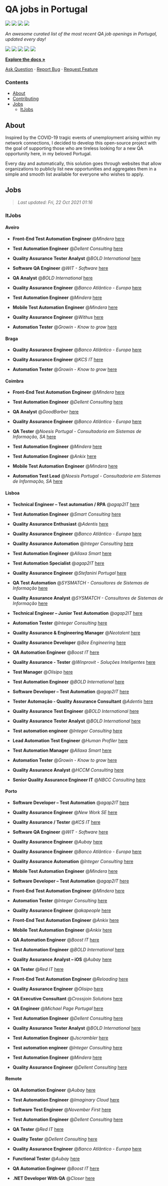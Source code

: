 QA jobs in Portugal
========================

![](https://img.shields.io/static/v1?label=%F0%9F%8C%9F&message=If%20Useful&color=BC4E99)
[![](https://img.shields.io/github/stars/sergiomartins8/qa-jobs-in-portugal)](https://github.com/sergiomartins8/qa-jobs-in-portugal/stargazers)
[![](https://img.shields.io/github/forks/sergiomartins8/qa-jobs-in-portugal)](https://github.com/sergiomartins8/qa-jobs-in-portugal/network/members)
[![](https://img.shields.io/badge/-sergiomartins8-blue?logo=Linkedin&logoColor=white)](https://www.linkedin.com/in/sergiomartins8/)

_An awesome curated list of the most recent QA job openings in Portugal, updated every day!_

[![](https://img.shields.io/github/v/release/sergiomartins8/qa-jobs-in-portugal)](https://github.com/sergiomartins8/qa-jobs-in-portugal/releases)
[![](https://github.com/sergiomartins8/qa-jobs-in-portugal/workflows/release/badge.svg)](https://github.com/sergiomartins8/qa-jobs-in-portugal/actions?query=workflow%3Arelease)
[![](https://img.shields.io/github/issues/sergiomartins8/qa-jobs-in-portugal)](https://github.com/sergiomartins8/qa-jobs-in-portugal/issues)
[![](https://img.shields.io/github/contributors/sergiomartins8/qa-jobs-in-portugal)](https://github.com/sergiomartins8/qa-jobs-in-portugal/graphs/contributors)
[![](https://img.shields.io/github/license/sergiomartins8/qa-jobs-in-portugal)](https://github.com/sergiomartins8/qa-jobs-in-portugal/blob/master/LICENSE)

**[Explore the docs »](https://github.com/sergiomartins8/qa-jobs-in-portugal/blob/master/docs/DOCUMENTATION.md)**

[Ask Question](https://github.com/sergiomartins8/qa-jobs-in-portugal/issues) 
·
[Report Bug](https://github.com/sergiomartins8/qa-jobs-in-portugal/issues)
·
[Request Feature](https://github.com/sergiomartins8/qa-jobs-in-portugal/issues)

### Contents
* [About](#about)
* [Contributing](https://github.com/sergiomartins8/qa-jobs-in-portugal/blob/master/docs/CONTRIBUTING.md)
* [Jobs](#jobs)
  * [ItJobs](#itjobs)

## About
Inspired by the COVID-19 tragic events of unemployment arising within my network connections, I decided to develop this open-source project with the goal of supporting those who are tireless looking for a new QA opportunity here, in my beloved Portugal.

Every day and automatically, this solution goes through websites that allow organizations to publicly list new opportunities and aggregates them in a simple and smooth list available for everyone who wishes to apply.

Jobs
---------

> _Last updated: Fri, 22 Oct 2021 01:16_

### ItJobs

#### Aveiro

- **Front-End Test Automation Engineer** @_Mindera_ [here](https://www.itjobs.pt/oferta/406032/front-end-test-automation-engineer)


- **Test Automation Engineer** @_Dellent Consulting_ [here](https://www.itjobs.pt/oferta/408591/test-automation-engineer)


- **Quality Assurance Tester Analyst** @_BOLD International_ [here](https://www.itjobs.pt/oferta/408654/quality-assurance-tester-analyst)


- **Software QA Engineer** @_WIT - Software_ [here](https://www.itjobs.pt/oferta/409151/software-qa-engineer)


- **QA Analyst** @_BOLD International_ [here](https://www.itjobs.pt/oferta/406383/qa-analyst)


- **Quality Assurance Engineer** @_Banco Atlântico - Europa_ [here](https://www.itjobs.pt/oferta/408783/quality-assurance-engineer)


- **Test Automation Engineer** @_Mindera_ [here](https://www.itjobs.pt/oferta/406033/test-automation-engineer)


- **Mobile Test Automation Engineer** @_Mindera_ [here](https://www.itjobs.pt/oferta/405873/mobile-test-automation-engineer)


- **Quality Assurance Engineer** @_Withus_ [here](https://www.itjobs.pt/oferta/405634/quality-assurance-engineer)


- **Automation Tester** @_Growin - Know to grow_ [here](https://www.itjobs.pt/oferta/408097/automation-tester)

#### Braga

- **Quality Assurance Engineer** @_Banco Atlântico - Europa_ [here](https://www.itjobs.pt/oferta/408783/quality-assurance-engineer)


- **Quality Assurance Engineer** @_KCS IT_ [here](https://www.itjobs.pt/oferta/407618/quality-assurance-engineer)


- **Automation Tester** @_Growin - Know to grow_ [here](https://www.itjobs.pt/oferta/408097/automation-tester)

#### Coimbra

- **Front-End Test Automation Engineer** @_Mindera_ [here](https://www.itjobs.pt/oferta/406032/front-end-test-automation-engineer)


- **Test Automation Engineer** @_Dellent Consulting_ [here](https://www.itjobs.pt/oferta/408591/test-automation-engineer)


- **QA Analyst** @_GoodBarber_ [here](https://www.itjobs.pt/oferta/409186/qa-analyst)


- **Quality Assurance Engineer** @_Banco Atlântico - Europa_ [here](https://www.itjobs.pt/oferta/408783/quality-assurance-engineer)


- **QA Tester** @_Noesis Portugal - Consultadoria em Sistemas de Informação, SA_ [here](https://www.itjobs.pt/oferta/409161/qa-analyst)


- **Test Automation Engineer** @_Mindera_ [here](https://www.itjobs.pt/oferta/406033/test-automation-engineer)


- **Test Automation Engineer** @_Ankix_ [here](https://www.itjobs.pt/oferta/406850/test-automation-engineer)


- **Mobile Test Automation Engineer** @_Mindera_ [here](https://www.itjobs.pt/oferta/405873/mobile-test-automation-engineer)


- **Automation Test Lead** @_Noesis Portugal - Consultadoria em Sistemas de Informação, SA_ [here](https://www.itjobs.pt/oferta/409164/automation-test-lead)

#### Lisboa

- **Technical Engineer – Test automation / RPA** @_agap2IT_ [here](https://www.itjobs.pt/oferta/406082/technical-engineer-test-automation-rpa-portugal)


- **Test Automation Engineer** @_Smart Consulting_ [here](https://www.itjobs.pt/oferta/409467/test-automation-engineer)


- **Quality Assurance Enthusiast** @_Adentis_ [here](https://www.itjobs.pt/oferta/406332/quality-assurance-enthusiast)


- **Quality Assurance Engineer** @_Banco Atlântico - Europa_ [here](https://www.itjobs.pt/oferta/408783/quality-assurance-engineer)


- **Quality Assurance Automation** @_Integer Consulting_ [here](https://www.itjobs.pt/oferta/406885/quality-assurance-automation)


- **Test Automation Engineer** @_Allaxa Smart_ [here](https://www.itjobs.pt/oferta/409710/test-automation-engineer)


- **Test Automation Specialist** @_agap2IT_ [here](https://www.itjobs.pt/oferta/405273/test-automation-specialist-portugal)


- **Quality Assurance Engineer** @_Stefanini Portugal_ [here](https://www.itjobs.pt/oferta/408489/quality-assurance-engineer)


- **QA Test Automation** @_SYSMATCH - Consultores de Sistemas de Informação_ [here](https://www.itjobs.pt/oferta/403089/qa-test-automation)


- **Quality Assurance Analyst** @_SYSMATCH - Consultores de Sistemas de Informação_ [here](https://www.itjobs.pt/oferta/408016/quality-assurance-analyst)


- **Technical Engineer – Junior Test Automation** @_agap2IT_ [here](https://www.itjobs.pt/oferta/408320/technical-engineer-junior-test-automation-portugal)


- **Automation Tester** @_Integer Consulting_ [here](https://www.itjobs.pt/oferta/409691/automation-tester)


- **Quality Assurance & Engineering Manager** @_Neotalent_ [here](https://www.itjobs.pt/oferta/406226/quality-assurance-engineering-manager)


- **Quality Assurance Developer** @_Bee Engineering_ [here](https://www.itjobs.pt/oferta/407347/quality-assurance-developer)


- **QA Automation Engineer** @_Boost IT_ [here](https://www.itjobs.pt/oferta/407246/qa-automation-engineer)


- **Quality Assurance - Tester** @_Winprovit - Soluções Inteligentes_ [here](https://www.itjobs.pt/oferta/409493/quality-assurance-tester)


- **Test Manager** @_Olisipo_ [here](https://www.itjobs.pt/oferta/406047/test-manager)


- **Test Automation Engineer** @_BOLD International_ [here](https://www.itjobs.pt/oferta/409968/test-automation-engineer)


- **Software Developer – Test Automation** @_agap2IT_ [here](https://www.itjobs.pt/oferta/407365/software-developer-test-automation-portugal)


- **Tester Automação - Quality Assurance Consultant** @_Adentis_ [here](https://www.itjobs.pt/oferta/407163/tester-automacao-quality-assurance-consultant)


- **Quality Assurance Test Engineer** @_BOLD International_ [here](https://www.itjobs.pt/oferta/407021/quality-assurance-test-engineer)


- **Quality Assurance Tester Analyst** @_BOLD International_ [here](https://www.itjobs.pt/oferta/408654/quality-assurance-tester-analyst)


- **Test automation engineer** @_Integer Consulting_ [here](https://www.itjobs.pt/oferta/407837/test-automation-engineer)


- **Lead Automation Test Engineer** @_Human Profiler_ [here](https://www.itjobs.pt/oferta/408471/lead-automation-test-engineer)


- **Test Automation Manager** @_Allaxa Smart_ [here](https://www.itjobs.pt/oferta/406292/test-automation-manager)


- **Automation Tester** @_Growin - Know to grow_ [here](https://www.itjobs.pt/oferta/408097/automation-tester)


- **Quality Assurance Analyst** @_HCCM Consulting_ [here](https://www.itjobs.pt/oferta/408234/quality-assurance-analyst)


- **Senior Quality Assurance Engineer IT** @_NBCC Consulting_ [here](https://www.itjobs.pt/oferta/407891/senior-quality-assurance-engineer-it)

#### Porto

- **Software Developer – Test Automation** @_agap2IT_ [here](https://www.itjobs.pt/oferta/404724/software-developer-test-automation)


- **Quality Assurance Engineer** @_New Work SE_ [here](https://www.itjobs.pt/oferta/407485/quality-assurance-engineer)


- **Quality Assurance / Tester** @_KCS IT_ [here](https://www.itjobs.pt/oferta/408541/quality-assurance-tester)


- **Software QA Engineer** @_WIT - Software_ [here](https://www.itjobs.pt/oferta/409151/software-qa-engineer)


- **Quality Assurance Engineer** @_Aubay_ [here](https://www.itjobs.pt/oferta/409723/quality-assurance-engineer)


- **Quality Assurance Engineer** @_Banco Atlântico - Europa_ [here](https://www.itjobs.pt/oferta/408783/quality-assurance-engineer)


- **Quality Assurance Automation** @_Integer Consulting_ [here](https://www.itjobs.pt/oferta/406885/quality-assurance-automation)


- **Mobile Test Automation Engineer** @_Mindera_ [here](https://www.itjobs.pt/oferta/405873/mobile-test-automation-engineer)


- **Software Developer – Test Automation** @_agap2IT_ [here](https://www.itjobs.pt/oferta/409839/software-developer-test-automation)


- **Front-End Test Automation Engineer** @_Mindera_ [here](https://www.itjobs.pt/oferta/406032/front-end-test-automation-engineer)


- **Automation Tester** @_Integer Consulting_ [here](https://www.itjobs.pt/oferta/409691/automation-tester)


- **Quality Assurance Engineer** @_akapeople_ [here](https://www.itjobs.pt/oferta/409403/quality-assurance-engineer)


- **Front-End Test Automation Engineer** @_Ankix_ [here](https://www.itjobs.pt/oferta/406854/front-end-test-automation-engineer)


- **Mobile Test Automation Engineer** @_Ankix_ [here](https://www.itjobs.pt/oferta/406852/mobile-test-automation-engineer)


- **QA Automation Engineer** @_Boost IT_ [here](https://www.itjobs.pt/oferta/407246/qa-automation-engineer)


- **Test Automation Engineer** @_BOLD International_ [here](https://www.itjobs.pt/oferta/409968/test-automation-engineer)


- **Quality Assurance Analyst – iOS** @_Aubay_ [here](https://www.itjobs.pt/oferta/407864/quality-assurance-analyst-ios)


- **QA Tester** @_Red IT_ [here](https://www.itjobs.pt/oferta/408338/qa-tester)


- **Front-End Test Automation Engineer** @_Reloading_ [here](https://www.itjobs.pt/oferta/409659/front-end-test-automation-engineer)


- **Quality Assurance Engineer** @_Olisipo_ [here](https://www.itjobs.pt/oferta/405906/quality-assurance-engineer)


- **QA Executive Consultant** @_Crossjoin Solutions_ [here](https://www.itjobs.pt/oferta/410037/qa-executive-consultant)


- **QA Engineer** @_Michael Page Portugal_ [here](https://www.itjobs.pt/oferta/409114/qa-engineer-m-f)


- **Test Automation Engineer** @_Dellent Consulting_ [here](https://www.itjobs.pt/oferta/408591/test-automation-engineer)


- **Quality Assurance Tester Analyst** @_BOLD International_ [here](https://www.itjobs.pt/oferta/408654/quality-assurance-tester-analyst)


- **Test Automation Engineer** @_Jscrambler_ [here](https://www.itjobs.pt/oferta/408271/test-automation-engineer)


- **Test automation engineer** @_Integer Consulting_ [here](https://www.itjobs.pt/oferta/407837/test-automation-engineer)


- **Test Automation Engineer** @_Mindera_ [here](https://www.itjobs.pt/oferta/406033/test-automation-engineer)


- **Quality Assurance Engineer** @_Dellent Consulting_ [here](https://www.itjobs.pt/oferta/405864/quality-assurance-engineer)

#### Remote

- **QA Automation Engineer** @_Aubay_ [here](https://www.itjobs.pt/oferta/406151/qa-automation-engineer)


- **Test Automation Engineer** @_Imaginary Cloud_ [here](https://www.itjobs.pt/oferta/409895/test-automation-engineer)


- **Software Test Engineer** @_November First_ [here](https://www.itjobs.pt/oferta/409105/test-engineer)


- **Test Automation Engineer** @_Dellent Consulting_ [here](https://www.itjobs.pt/oferta/408591/test-automation-engineer)


- **QA Tester** @_Red IT_ [here](https://www.itjobs.pt/oferta/408338/qa-tester)


- **Quality Tester** @_Dellent Consulting_ [here](https://www.itjobs.pt/oferta/409761/quality-tester)


- **Quality Assurance Engineer** @_Banco Atlântico - Europa_ [here](https://www.itjobs.pt/oferta/408783/quality-assurance-engineer)


- **Functional Tester** @_Aubay_ [here](https://www.itjobs.pt/oferta/408602/functional-tester)


- **QA Automation Engineer** @_Boost IT_ [here](https://www.itjobs.pt/oferta/407246/qa-automation-engineer)


- **.NET Developer With QA** @_Closer_ [here](https://www.itjobs.pt/oferta/406165/net-developer-with-qa)

